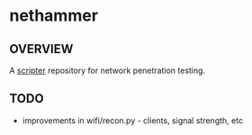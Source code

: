 # nethammer
## OVERVIEW
A [scripter](https://github.com/hamersaw/scripter) repository for network penetration testing.

## TODO
- improvements in wifi/recon.py - clients, signal strength, etc
